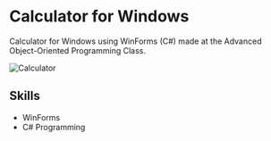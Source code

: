 # Calculator for Windows
Calculator for Windows using WinForms (C#) made at the Advanced Object-Oriented Programming Class.

<img src="https://lh3.googleusercontent.com/7-ti3Q2N0k95sKdEmknu23VgJQqan-4h6lxLjNQ139VUe3g_HHorcHQ6bZtL9OhZwVKn4EtuWjJq7q4n387i5KjjnTL6z4lFOBIxY7RJK5XznUY0kcEZZBACGNqoxa5vVoP_Tzq974HpqXqwGEfzlpQVVWcXciwWQa8SwzoX6A2cU9JsOoj3PPcwZ3J97VnKWSa4Pm2hrce6PDWpDLLpR_z5H3EJichyvOWFQ8fiZ9hDq1oOAoCBFelmNuMe0DQuexU9NshADqCUBsL4-r-UvPbnjcJIBlAUJfPoKFikEojTb6ImsGluQKGelyPm0uXp4ZjWJnYp0wF5aY4r1606fhQfdyH9sY1KoDnpr-c7qSSb9Lhu-tQufBQ84JiwQwUPQqFoZdj1iNwaZ8qelMhyqIlf2GFe9pnPhXra_0icGyZpdMxOgS6GHgGoE_AE2rW_Ad7XS1_Xw9SLVBsWNeUd-m9hlpvVwy_M7dhr23rNHx1GPJl8qydHEHhwXyMAUBnsXD6ssbgntQtfvKOsH9TYMSCTuE8jA6ZxA9_OB0EUpEgO1VNuwCPMcQj_2hz0GeJPRDyqL-xVldTdW1G2HeVBI7oEkMp_W8gpYtIi0_3oFO91BxfQA9wHPWLAV4XSh0T76VCrOik69iazHSGsSoC-VV90R10WTqPPMp24dHNHHvnEj7dkC4lqfEmOdxGmgonT1kSArzpT7kCDrDmTCTxcm6Patw=w275-h401-no" alt="Calculator">

## Skills
- WinForms
- C# Programming
